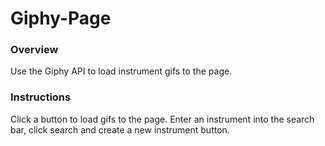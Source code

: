# Giphy-Page

### Overview

Use the Giphy API to load instrument gifs to the page. 

### Instructions

Click a button to load gifs to the page. Enter an instrument into the search bar, click search and create a new instrument button.